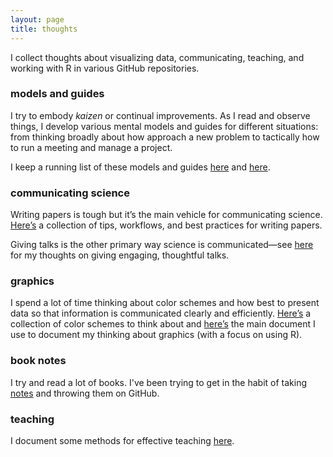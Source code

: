 ```yaml
---
layout: page
title: thoughts
---
```


I collect thoughts about visualizing data, communicating, teaching, and working with R in various GitHub repositories.

### models and guides

I try to embody _kaizen_ or continual improvements. As I read and observe things, I develop various mental models and guides for different situations: from thinking broadly about how approach a new problem to tactically how to run a meeting and manage a project. 

I keep a running list of these models and guides [here](https://github.com/lukereding/book_notes/tree/master/models_for) and [here](https://github.com/lukereding/book_notes/tree/master/guides_for).

### communicating science
Writing papers is tough but it’s the main vehicle for communicating science. [Here’s](https://github.com/lukereding/writing_tips/blob/master/writing_tips.md) a collection of tips, workflows, and best practices for writing papers.

Giving talks is the other primary way science is communicated—see [here](https://github.com/lukereding/thoughts_on_giving_talks/blob/master/thoughts_on_giving_talks.md) for my thoughts on giving engaging, thoughtful talks.

### graphics
I spend a lot of time thinking about color schemes and how best to present data so that information is communicated clearly and efficiently. [Here’s](https://github.com/lukereding/thoughts_on_graphics/blob/master/color_palettes.nb.html?raw=true) a collection of color schemes to think about and [here’s](https://github.com/lukereding/thoughts_on_graphics/blob/master/thoughts_on_graphs_and_graphics.md) the main document I use to document my thinking about graphics (with a focus on using R).

### book notes

I try and read a lot of books. I've been trying to get in the habit of taking [notes](https://github.com/lukereding/book_notes) and throwing them on GitHub.

### teaching
I document some methods for effective teaching [here](https://github.com/lukereding/teaching/blob/master/best_practices.md).
